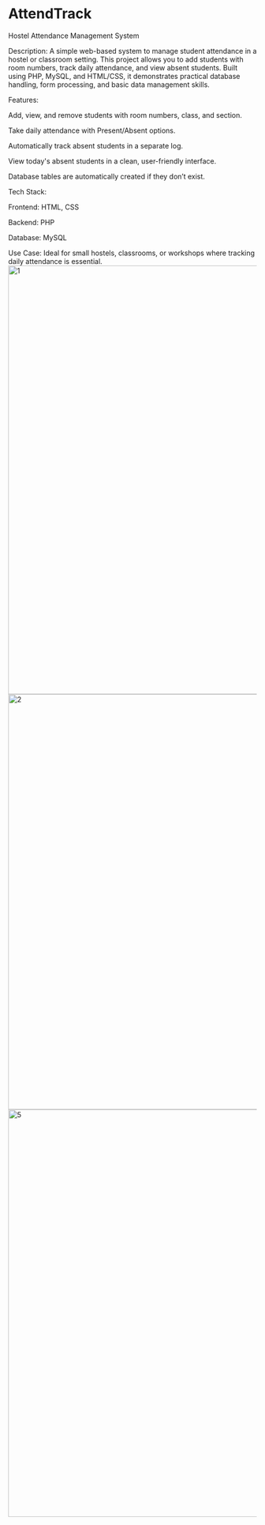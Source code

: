 # AttendTrack
Hostel Attendance Management System

Description:
A simple web-based system to manage student attendance in a hostel or classroom setting. This project allows you to add students with room numbers, track daily attendance, and view absent students. Built using PHP, MySQL, and HTML/CSS, it demonstrates practical database handling, form processing, and basic data management skills.

Features:

Add, view, and remove students with room numbers, class, and section.

Take daily attendance with Present/Absent options.

Automatically track absent students in a separate log.

View today's absent students in a clean, user-friendly interface.

Database tables are automatically created if they don’t exist.

Tech Stack:

Frontend: HTML, CSS

Backend: PHP

Database: MySQL

Use Case:
Ideal for small hostels, classrooms, or workshops where tracking daily attendance is essential.
<img width="1817" height="868" alt="1" src="https://github.com/user-attachments/assets/73cbba8e-080f-4f3b-a8bd-9862ba0a8bd0" />
<img width="1772" height="841" alt="2" src="https://github.com/user-attachments/assets/3797b631-04f3-4901-a64b-1b6c87cccfc7" />
<img width="1724" height="825" alt="5" src="https://github.com/user-attachments/assets/6abdf395-8563-4455-a4f6-40ecfe8de353" />

